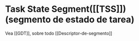 # Task State Segment([[TSS]]) (segmento de estado de tarea)
Vea [[GDT]], sobre todo [[Descriptor-de-segmento]]
